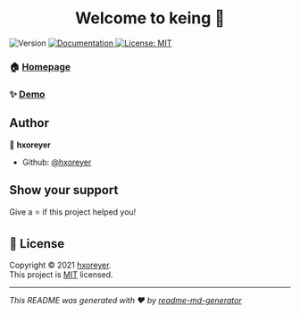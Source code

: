 <h1 align="center">Welcome to keing 👋</h1>
<p>
  <img alt="Version" src="https://img.shields.io/badge/version-0.1.1-blue.svg?cacheSeconds=2592000" />
  <a href="https://pkg.go.dev/github.com/hxoreyer/keing@v0.1.1" target="_blank">
    <img alt="Documentation" src="https://img.shields.io/badge/documentation-yes-brightgreen.svg" />
  </a>
  <a href="https://github.com/hXoreyer/keing/LICENSE" target="_blank">
    <img alt="License: MIT" src="https://img.shields.io/badge/License-MIT-yellow.svg" />
  </a>
</p>

### 🏠 [Homepage](https://github.com/hxoreyer/keing)

### ✨ [Demo](https://github.com/hxoreyer/keing/example)

## Author

👤 **hxoreyer**

* Github: [@hxoreyer](https://github.com/hxoreyer)

## Show your support

Give a ⭐️ if this project helped you!

## 📝 License

Copyright © 2021 [hxoreyer](https://github.com/hxoreyer).<br />
This project is [MIT](https://github.com/hXoreyer/keing/LICENSE) licensed.

***
_This README was generated with ❤️ by [readme-md-generator](https://github.com/kefranabg/readme-md-generator)_